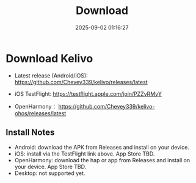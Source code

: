 ﻿---
title: Download
date: 2025-09-02 01:16:27
---

# Download Kelivo

- Latest release (Android/iOS):
  https://github.com/Chevey339/kelivo/releases/latest

- iOS TestFlight:
  https://testflight.apple.com/join/PZZyRMyY

- OpenHarmony：
  https://github.com/Chevey339/kelivo-ohos/releases/latest

## Install Notes

- Android: download the APK from Releases and install on your device.
- iOS: install via the TestFlight link above. App Store TBD.
- OpenHarmony: download the hap or app from Releases and install on your device. App Store TBD.
- Desktop: not supported yet.
